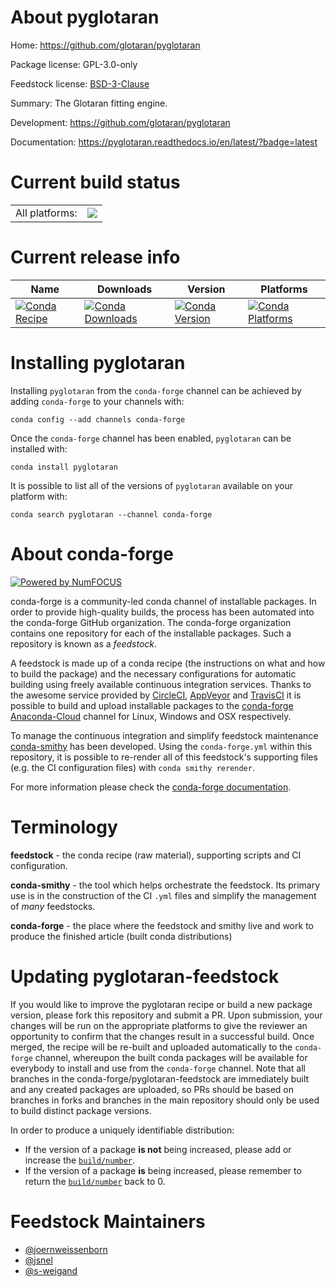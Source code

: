 About pyglotaran
================

Home: https://github.com/glotaran/pyglotaran

Package license: GPL-3.0-only

Feedstock license: [BSD-3-Clause](https://github.com/conda-forge/pyglotaran-feedstock/blob/master/LICENSE.txt)

Summary: The Glotaran fitting engine.

Development: https://github.com/glotaran/pyglotaran

Documentation: https://pyglotaran.readthedocs.io/en/latest/?badge=latest

Current build status
====================


<table><tr><td>All platforms:</td>
    <td>
      <a href="https://dev.azure.com/conda-forge/feedstock-builds/_build/latest?definitionId=10115&branchName=master">
        <img src="https://dev.azure.com/conda-forge/feedstock-builds/_apis/build/status/pyglotaran-feedstock?branchName=master">
      </a>
    </td>
  </tr>
</table>

Current release info
====================

| Name | Downloads | Version | Platforms |
| --- | --- | --- | --- |
| [![Conda Recipe](https://img.shields.io/badge/recipe-pyglotaran-green.svg)](https://anaconda.org/conda-forge/pyglotaran) | [![Conda Downloads](https://img.shields.io/conda/dn/conda-forge/pyglotaran.svg)](https://anaconda.org/conda-forge/pyglotaran) | [![Conda Version](https://img.shields.io/conda/vn/conda-forge/pyglotaran.svg)](https://anaconda.org/conda-forge/pyglotaran) | [![Conda Platforms](https://img.shields.io/conda/pn/conda-forge/pyglotaran.svg)](https://anaconda.org/conda-forge/pyglotaran) |

Installing pyglotaran
=====================

Installing `pyglotaran` from the `conda-forge` channel can be achieved by adding `conda-forge` to your channels with:

```
conda config --add channels conda-forge
```

Once the `conda-forge` channel has been enabled, `pyglotaran` can be installed with:

```
conda install pyglotaran
```

It is possible to list all of the versions of `pyglotaran` available on your platform with:

```
conda search pyglotaran --channel conda-forge
```


About conda-forge
=================

[![Powered by NumFOCUS](https://img.shields.io/badge/powered%20by-NumFOCUS-orange.svg?style=flat&colorA=E1523D&colorB=007D8A)](http://numfocus.org)

conda-forge is a community-led conda channel of installable packages.
In order to provide high-quality builds, the process has been automated into the
conda-forge GitHub organization. The conda-forge organization contains one repository
for each of the installable packages. Such a repository is known as a *feedstock*.

A feedstock is made up of a conda recipe (the instructions on what and how to build
the package) and the necessary configurations for automatic building using freely
available continuous integration services. Thanks to the awesome service provided by
[CircleCI](https://circleci.com/), [AppVeyor](https://www.appveyor.com/)
and [TravisCI](https://travis-ci.com/) it is possible to build and upload installable
packages to the [conda-forge](https://anaconda.org/conda-forge)
[Anaconda-Cloud](https://anaconda.org/) channel for Linux, Windows and OSX respectively.

To manage the continuous integration and simplify feedstock maintenance
[conda-smithy](https://github.com/conda-forge/conda-smithy) has been developed.
Using the ``conda-forge.yml`` within this repository, it is possible to re-render all of
this feedstock's supporting files (e.g. the CI configuration files) with ``conda smithy rerender``.

For more information please check the [conda-forge documentation](https://conda-forge.org/docs/).

Terminology
===========

**feedstock** - the conda recipe (raw material), supporting scripts and CI configuration.

**conda-smithy** - the tool which helps orchestrate the feedstock.
                   Its primary use is in the construction of the CI ``.yml`` files
                   and simplify the management of *many* feedstocks.

**conda-forge** - the place where the feedstock and smithy live and work to
                  produce the finished article (built conda distributions)


Updating pyglotaran-feedstock
=============================

If you would like to improve the pyglotaran recipe or build a new
package version, please fork this repository and submit a PR. Upon submission,
your changes will be run on the appropriate platforms to give the reviewer an
opportunity to confirm that the changes result in a successful build. Once
merged, the recipe will be re-built and uploaded automatically to the
`conda-forge` channel, whereupon the built conda packages will be available for
everybody to install and use from the `conda-forge` channel.
Note that all branches in the conda-forge/pyglotaran-feedstock are
immediately built and any created packages are uploaded, so PRs should be based
on branches in forks and branches in the main repository should only be used to
build distinct package versions.

In order to produce a uniquely identifiable distribution:
 * If the version of a package **is not** being increased, please add or increase
   the [``build/number``](https://conda.io/docs/user-guide/tasks/build-packages/define-metadata.html#build-number-and-string).
 * If the version of a package **is** being increased, please remember to return
   the [``build/number``](https://conda.io/docs/user-guide/tasks/build-packages/define-metadata.html#build-number-and-string)
   back to 0.

Feedstock Maintainers
=====================

* [@joernweissenborn](https://github.com/joernweissenborn/)
* [@jsnel](https://github.com/jsnel/)
* [@s-weigand](https://github.com/s-weigand/)

